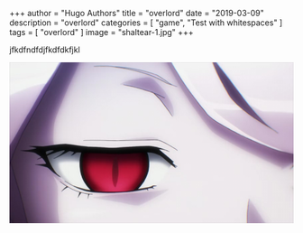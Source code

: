 +++
author = "Hugo Authors"
title = "overlord"
date = "2019-03-09"
description = "overlord"
categories = [
    "game",
    "Test with whitespaces"
]
tags = [
    "overlord"
]
image = "shaltear-1.jpg"
+++

jfkdfndfdjfkdfdkfjkl

[![Google](shaltear-1.jpg)](alt)